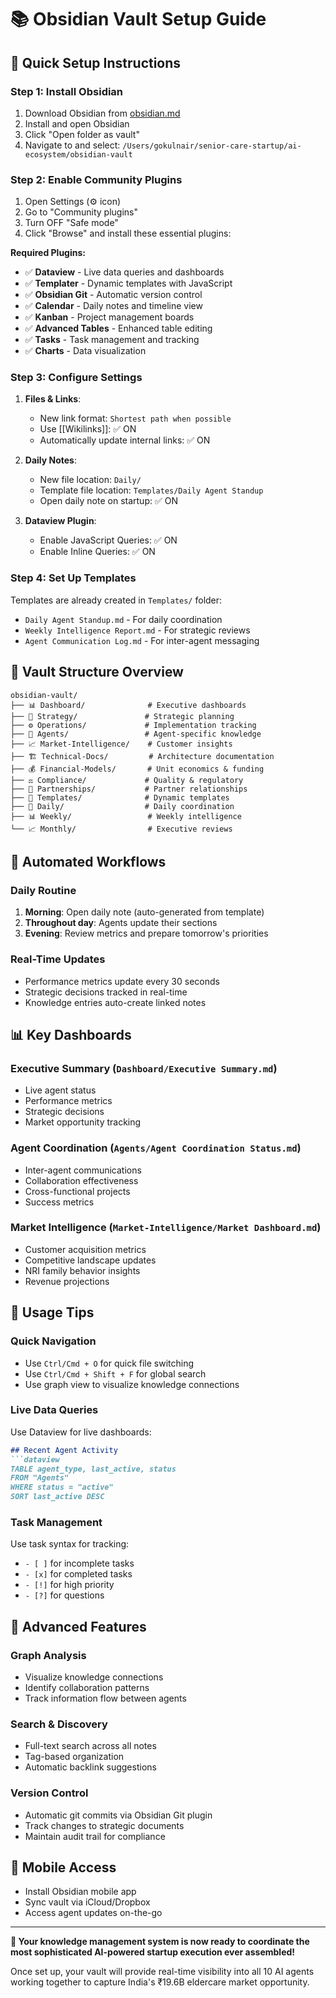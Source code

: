 # 📚 Obsidian Vault Setup Guide

## 🚀 Quick Setup Instructions

### Step 1: Install Obsidian
1. Download Obsidian from [obsidian.md](https://obsidian.md)
2. Install and open Obsidian
3. Click "Open folder as vault"
4. Navigate to and select: `/Users/gokulnair/senior-care-startup/ai-ecosystem/obsidian-vault`

### Step 2: Enable Community Plugins
1. Open Settings (⚙️ icon)
2. Go to "Community plugins"
3. Turn OFF "Safe mode" 
4. Click "Browse" and install these essential plugins:

**Required Plugins:**
- ✅ **Dataview** - Live data queries and dashboards
- ✅ **Templater** - Dynamic templates with JavaScript
- ✅ **Obsidian Git** - Automatic version control
- ✅ **Calendar** - Daily notes and timeline view
- ✅ **Kanban** - Project management boards
- ✅ **Advanced Tables** - Enhanced table editing
- ✅ **Tasks** - Task management and tracking
- ✅ **Charts** - Data visualization

### Step 3: Configure Settings
1. **Files & Links**:
   - New link format: `Shortest path when possible`
   - Use [[Wikilinks]]: ✅ ON
   - Automatically update internal links: ✅ ON

2. **Daily Notes**:
   - New file location: `Daily/`
   - Template file location: `Templates/Daily Agent Standup`
   - Open daily note on startup: ✅ ON

3. **Dataview Plugin**:
   - Enable JavaScript Queries: ✅ ON
   - Enable Inline Queries: ✅ ON

### Step 4: Set Up Templates
Templates are already created in `Templates/` folder:
- `Daily Agent Standup.md` - For daily coordination
- `Weekly Intelligence Report.md` - For strategic reviews
- `Agent Communication Log.md` - For inter-agent messaging

## 🎯 Vault Structure Overview

```
obsidian-vault/
├── 📊 Dashboard/              # Executive dashboards
├── 🎯 Strategy/               # Strategic planning
├── ⚙️ Operations/             # Implementation tracking
├── 🤖 Agents/                 # Agent-specific knowledge
├── 📈 Market-Intelligence/    # Customer insights
├── 🏗️ Technical-Docs/         # Architecture documentation
├── 💰 Financial-Models/       # Unit economics & funding
├── ⚖️ Compliance/             # Quality & regulatory
├── 🤝 Partnerships/           # Partner relationships
├── 📝 Templates/              # Dynamic templates
├── 📅 Daily/                  # Daily coordination
├── 📊 Weekly/                 # Weekly intelligence
└── 📈 Monthly/                # Executive reviews
```

## 🔄 Automated Workflows

### Daily Routine
1. **Morning**: Open daily note (auto-generated from template)
2. **Throughout day**: Agents update their sections
3. **Evening**: Review metrics and prepare tomorrow's priorities

### Real-Time Updates

- Performance metrics update every 30 seconds
- Strategic decisions tracked in real-time
- Knowledge entries auto-create linked notes

## 📊 Key Dashboards

### Executive Summary (`Dashboard/Executive Summary.md`)
- Live agent status
- Performance metrics
- Strategic decisions
- Market opportunity tracking

### Agent Coordination (`Agents/Agent Coordination Status.md`)
- Inter-agent communications
- Collaboration effectiveness
- Cross-functional projects
- Success metrics

### Market Intelligence (`Market-Intelligence/Market Dashboard.md`)
- Customer acquisition metrics
- Competitive landscape updates
- NRI family behavior insights
- Revenue projections

## 🎯 Usage Tips

### Quick Navigation
- Use `Ctrl/Cmd + O` for quick file switching
- Use `Ctrl/Cmd + Shift + F` for global search
- Use graph view to visualize knowledge connections

### Live Data Queries
Use Dataview for live dashboards:
```markdown
## Recent Agent Activity
```dataview
TABLE agent_type, last_active, status
FROM "Agents"
WHERE status = "active"
SORT last_active DESC
```

### Task Management
Use task syntax for tracking:
- `- [ ]` for incomplete tasks
- `- [x]` for completed tasks  
- `- [!]` for high priority
- `- [?]` for questions

## 🚀 Advanced Features

### Graph Analysis
- Visualize knowledge connections
- Identify collaboration patterns
- Track information flow between agents

### Search & Discovery
- Full-text search across all notes
- Tag-based organization
- Automatic backlink suggestions

### Version Control
- Automatic git commits via Obsidian Git plugin
- Track changes to strategic documents
- Maintain audit trail for compliance

## 📱 Mobile Access
- Install Obsidian mobile app
- Sync vault via iCloud/Dropbox
- Access agent updates on-the-go

---

**🎉 Your knowledge management system is now ready to coordinate the most sophisticated AI-powered startup execution ever assembled!**

Once set up, your vault will provide real-time visibility into all 10 AI agents working together to capture India's ₹19.6B eldercare market opportunity.